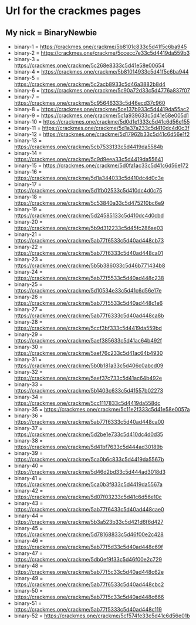 # Url for the crackmes pages
## My nick = BinaryNewbie

- binary-1 = https://crackmes.one/crackme/5b8101c833c5d41f5c6ba945
- binary-2 = https://crackmes.one/crackme/5ccecc7e33c5d4419da559b3
- binary-3 = https://crackmes.one/crackme/5c268e8333c5d41e58e00654
- binary-4 = https://crackmes.one/crackme/5b81014933c5d41f5c6ba944
- binary-5 = https://crackmes.one/crackme/5c2acb8933c5d46a3882b8d4
- binary-6 = https://crackmes.one/crackme/5c90a72d33c5d4776a837f07
- binary-7 = https://crackmes.one/crackme/5c95646333c5d46ecd37c960
- binary-8 = https://crackmes.one/crackme/5ce137b933c5d4419da55ac2
- binary-9 = https://crackmes.one/crackme/5c1a939633c5d41e58e005d1
- binary-10 = https://crackmes.one/crackme/5d0d1e1333c5d41c6d56e155
- binary-11 = https://crackmes.one/crackme/5d1a37a233c5d410dc4d0c3f
- binary-12 = https://crackmes.one/crackme/5d17962b33c5d41c6d56e1f2
- binary-13 = https://crackmes.one/crackme/5cb7533133c5d4419da5584b 
- binary-14 = https://crackmes.one/crackme/5c9d9eea33c5d4419da55641
- binary-15 = https://crackmes.one/crackme/5d0fa1ac33c5d41c6d56e172
- binary-16 = https://crackmes.one/crackme/5d1a344033c5d410dc4d0c3e
- binary-17 = https://crackmes.one/crackme/5d1fb02533c5d410dc4d0c75
- binary-18 = https://crackmes.one/crackme/5c53840a33c5d475210bc6e9
- binary-19 = https://crackmes.one/crackme/5d24585133c5d410dc4d0cbd
- binary-20 = https://crackmes.one/crackme/5b9d312233c5d45fc286ae03
- binary-21 = https://crackmes.one/crackme/5ab77f6533c5d40ad448cb73
- binary-22 = https://crackmes.one/crackme/5ab77f6333c5d40ad448ca01
- binary-23 = https://crackmes.one/crackme/5b5b386033c5d46b771434b8
- binary-24 = https://crackmes.one/crackme/5ab77f5533c5d40ad448c238
- binary-25 = https://crackmes.one/crackme/5d10534e33c5d41c6d56e17e
- binary-26 = https://crackmes.one/crackme/5ab77f5533c5d40ad448c1e6
- binary-27 = https://crackmes.one/crackme/5ab77f6333c5d40ad448ca8b
- binary-28 = https://crackmes.one/crackme/5ccf3bf333c5d4419da559bd
- binary-29 = https://crackmes.one/crackme/5aef385633c5d41ac64b492f
- binary-30 = https://crackmes.one/crackme/5aef76c233c5d41ac64b4930
- binary-31 = https://crackmes.one/crackme/5b0b181a33c5d406c0abcd09
- binary-32 = https://crackmes.one/crackme/5aef37c733c5d41ac64b492e
- binary-33 = https://crackmes.one/crackme/5b1403c633c5d41557b02273
- binary-34 = https://crackmes.one/crackme/5cc1117833c5d4419da558dc
- binary-35 = https://crackmes.one/crackme/5c11e2f333c5d41e58e0057a
- binary-36 = https://crackmes.one/crackme/5ab77f6333c5d40ad448ca00
- binary-37 = https://crackmes.one/crackme/5d2be1e733c5d410dc4d0d35
- binary-38 = https://crackmes.one/crackme/5d41bf7633c5d444ad30189b
- binary-39 = https://crackmes.one/crackme/5ca0b6c833c5d4419da5567b
- binary-40 = https://crackmes.one/crackme/5d46d2bd33c5d444ad3018d3
- binary-41 = https://crackmes.one/crackme/5ca0b3f833c5d4419da5567a
- binary-42 = https://crackmes.one/crackme/5d07f03233c5d41c6d56e10c
- binary-43 = https://crackmes.one/crackme/5ab77f6433c5d40ad448cae0
- binary-44 = https://crackmes.one/crackme/5b3a523b33c5d421d6f6d427
- binary-45 = https://crackmes.one/crackme/5d78168833c5d46f00e2c428
- binary-46 = https://crackmes.one/crackme/5ab77f5d33c5d40ad448c69f
- binary-47 = https://crackmes.one/crackme/5db0ef9f33c5d46f00e2c729
- binary-48 = https://crackmes.one/crackme/5ab77f5c33c5d40ad448c62e
- binary-49 = https://crackmes.one/crackme/5ab77f6533c5d40ad448cbc2
- binary-50 = https://crackmes.one/crackme/5ab77f5c33c5d40ad448c666
- binary-51 = https://crackmes.one/crackme/5ab77f5333c5d40ad448c119
- binary-52 = https://crackmes.one/crackme/5cf574fe33c5d41c6d56e01b
